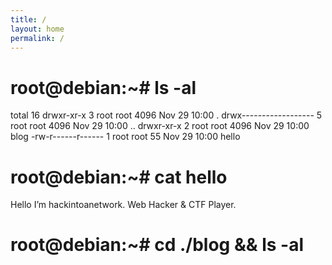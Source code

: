 ```yaml
---
title: /
layout: home
permalink: /
---
```


# root@debian:~# ls -al

total 16
drwxr-xr-x 3 root root 4096 Nov 29 10:00 .
drwx------------------ 5 root root 4096 Nov 29 10:00 ..
drwxr-xr-x 2 root root 4096 Nov 29 10:00 blog
-rw-r------r------ 1 root root   55 Nov 29 10:00 hello

# root@debian:~# cat hello

Hello I’m hackintoanetwork.
Web Hacker & CTF Player.

# root@debian:~# cd ./blog && ls -al
